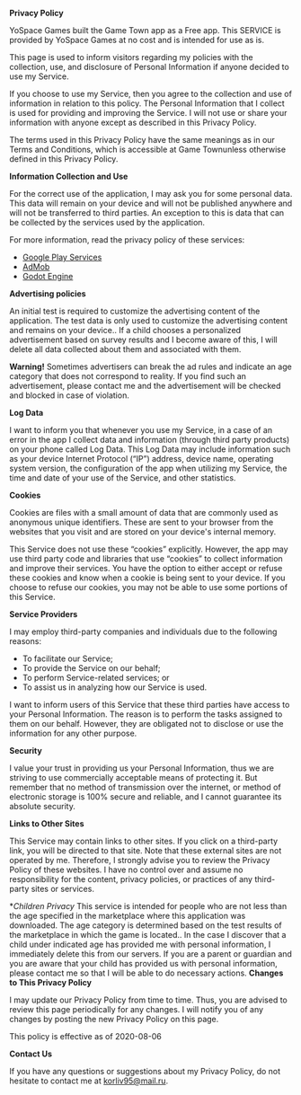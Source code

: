 **Privacy Policy**

YoSpace Games built the Game Town app as a Free app. This SERVICE is provided by YoSpace Games at no cost and is intended for use as is.

This page is used to inform visitors regarding my policies with the collection, use, and disclosure of Personal Information if anyone decided to use my Service.

If you choose to use my Service, then you agree to the collection and use of information in relation to this policy. The Personal Information that I collect is used for providing and improving the Service. I will not use or share your information with anyone except as described in this Privacy Policy.

The terms used in this Privacy Policy have the same meanings as in our Terms and Conditions, which is accessible at Game Townunless otherwise defined in this Privacy Policy.

**Information Collection and Use**

For the correct use of the application, I may ask you for some personal data. This data will remain on your device and will not be published anywhere and will not be transferred to third parties. An exception to this is data that can be collected by the services used by the application. 

For more information, read the privacy policy of these services:


*   [Google Play Services](https://www.google.com/policies/privacy/)
*   [AdMob](https://support.google.com/admob/answer/6128543?hl=en)
*   [Godot Engine](https://godotengine.org/privacy-policy)

**Advertising policies**

An initial test is required to customize the advertising content of the application. The test data is only used to customize the advertising content and remains on your device.. If a child chooses a personalized advertisement based on survey results and I become aware of this, I will delete all data collected about them and associated with them.

**Warning!**
Sometimes advertisers can break the ad rules and indicate an age category that does not correspond to reality. If you find such an advertisement, please contact me and the advertisement will be checked and blocked in case of violation.

**Log Data**

I want to inform you that whenever you use my Service, in a case of an error in the app I collect data and information (through third party products) on your phone called Log Data. This Log Data may include information such as your device Internet Protocol (“IP”) address, device name, operating system version, the configuration of the app when utilizing my Service, the time and date of your use of the Service, and other statistics.

**Cookies**

Cookies are files with a small amount of data that are commonly used as anonymous unique identifiers. These are sent to your browser from the websites that you visit and are stored on your device's internal memory.

This Service does not use these “cookies” explicitly. However, the app may use third party code and libraries that use “cookies” to collect information and improve their services. You have the option to either accept or refuse these cookies and know when a cookie is being sent to your device. If you choose to refuse our cookies, you may not be able to use some portions of this Service.

**Service Providers**

I may employ third-party companies and individuals due to the following reasons:

*   To facilitate our Service;
*   To provide the Service on our behalf;
*   To perform Service-related services; or
*   To assist us in analyzing how our Service is used.

I want to inform users of this Service that these third parties have access to your Personal Information. The reason is to perform the tasks assigned to them on our behalf. However, they are obligated not to disclose or use the information for any other purpose.


**Security**

I value your trust in providing us your Personal Information, thus we are striving to use commercially acceptable means of protecting it. But remember that no method of transmission over the internet, or method of electronic storage is 100% secure and reliable, and I cannot guarantee its absolute security.

**Links to Other Sites**

This Service may contain links to other sites. If you click on a third-party link, you will be directed to that site. Note that these external sites are not operated by me. Therefore, I strongly advise you to review the Privacy Policy of these websites. I have no control over and assume no responsibility for the content, privacy policies, or practices of any third-party sites or services.

**Children Privacy*
This service is intended for people who are not less than the age specified in the marketplace where this application was downloaded. The age category is determined based on the test results of the marketplace in which the game is located.. In the case I discover that a child under indicated age has provided me with personal information, I immediately delete this from our servers. If you are a parent or guardian and you are aware that your child has provided us with personal information, please contact me so that I will be able to do necessary actions.
**Changes to This Privacy Policy**

I may update our Privacy Policy from time to time. Thus, you are advised to review this page periodically for any changes. I will notify you of any changes by posting the new Privacy Policy on this page.

This policy is effective as of 2020-08-06

**Contact Us**

If you have any questions or suggestions about my Privacy Policy, do not hesitate to contact me at korliv95@mail.ru.

